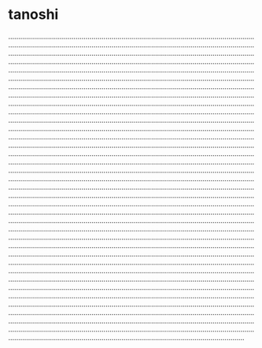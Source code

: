 # tanoshi
.......................................................................................................................................................................................................................................................................................................................................................................................................................................................................................................................................................................................................................................................................................................................................................................................................................................................................................................................................................................................................................................................................................................................................................................................................................................................................................................................................................................................................................................................................................................................................................................................................................................................................................................................................................................................................................................................................................................................................................................................................................................................................................................................................................................................................................................................................................................................................................................................................................................................................................................................................................................................................................................................................................................................................................................................................................................................................................................................................................................................................................................................................................................................................................................................................................................................................................................................................................................................................................................................................................................................................................................................................................................................................................................................................................................................................................................................................................................................................................................................................................................................................................................................................................................................................................................................................................................................................................................................................................................................................................................................................................................................................................................................................................................................................................................